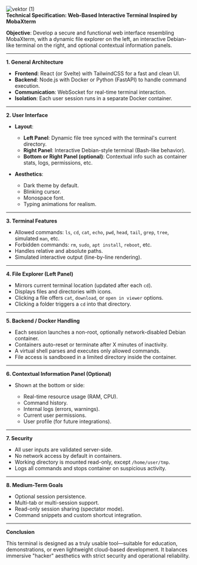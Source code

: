 ![vektor (1)](https://github.com/user-attachments/assets/2332485c-1e6a-45f0-a456-cab4bba8e498)  
**Technical Specification: Web-Based Interactive Terminal Inspired by MobaXterm**

**Objective**: Develop a secure and functional web interface resembling MobaXterm, with a dynamic file explorer on the left, an interactive Debian-like terminal on the right, and optional contextual information panels.

---

**1. General Architecture**

* **Frontend**: React (or Svelte) with TailwindCSS for a fast and clean UI.
* **Backend**: Node.js with Docker or Python (FastAPI) to handle command execution.
* **Communication**: WebSocket for real-time terminal interaction.
* **Isolation**: Each user session runs in a separate Docker container.

---

**2. User Interface**

* **Layout**:

  * **Left Panel**: Dynamic file tree synced with the terminal's current directory.
  * **Right Panel**: Interactive Debian-style terminal (Bash-like behavior).
  * **Bottom or Right Panel (optional)**: Contextual info such as container stats, logs, permissions, etc.

* **Aesthetics**:

  * Dark theme by default.
  * Blinking cursor.
  * Monospace font.
  * Typing animations for realism.

---

**3. Terminal Features**

* Allowed commands: `ls`, `cd`, `cat`, `echo`, `pwd`, `head`, `tail`, `grep`, `tree`, simulated `man`, etc.
* Forbidden commands: `rm`, `sudo`, `apt install`, `reboot`, etc.
* Handles relative and absolute paths.
* Simulated interactive output (line-by-line rendering).

---

**4. File Explorer (Left Panel)**

* Mirrors current terminal location (updated after each `cd`).
* Displays files and directories with icons.
* Clicking a file offers `cat`, `download`, or `open in viewer` options.
* Clicking a folder triggers a `cd` into that directory.

---

**5. Backend / Docker Handling**

* Each session launches a non-root, optionally network-disabled Debian container.
* Containers auto-reset or terminate after X minutes of inactivity.
* A virtual shell parses and executes only allowed commands.
* File access is sandboxed in a limited directory inside the container.

---

**6. Contextual Information Panel (Optional)**

* Shown at the bottom or side:

  * Real-time resource usage (RAM, CPU).
  * Command history.
  * Internal logs (errors, warnings).
  * Current user permissions.
  * User profile (for future integrations).

---

**7. Security**

* All user inputs are validated server-side.
* No network access by default in containers.
* Working directory is mounted read-only, except `/home/user/tmp`.
* Logs all commands and stops container on suspicious activity.

---

**8. Medium-Term Goals**

* Optional session persistence.
* Multi-tab or multi-session support.
* Read-only session sharing (spectator mode).
* Command snippets and custom shortcut integration.

---

**Conclusion**

This terminal is designed as a truly usable tool—suitable for education, demonstrations, or even lightweight cloud-based development. It balances immersive "hacker" aesthetics with strict security and operational reliability.
